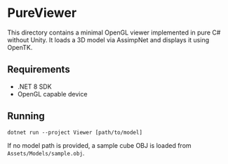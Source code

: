 # PureViewer

This directory contains a minimal OpenGL viewer implemented in pure C# without Unity.
It loads a 3D model via AssimpNet and displays it using OpenTK.

## Requirements
- .NET 8 SDK
- OpenGL capable device

## Running
```
dotnet run --project Viewer [path/to/model]
```
If no model path is provided, a sample cube OBJ is loaded from `Assets/Models/sample.obj`.
